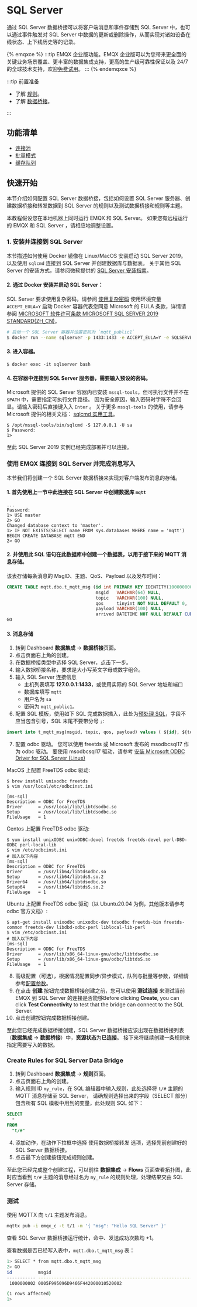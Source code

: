 # SQL Server

通过 SQL Server 数据桥接可以将客户端消息和事件存储到 SQL Server 中，也可以通过事件触发对 SQL Server 中数据的更新或删除操作，从而实现对诸如设备在线状态、上下线历史等的记录。

{% emqxce %}
:::tip
EMQX 企业版功能。EMQX 企业版可以为您带来更全面的关键业务场景覆盖、更丰富的数据集成支持，更高的生产级可靠性保证以及 24/7 的全球技术支持，欢迎[免费试用](https://www.emqx.com/zh/try?product=enterprise)。
:::
{% endemqxce %}

:::tip 前置准备

- 了解 [规则](./rules.md)。
- 了解 [数据桥接](./data-bridges.md)。

:::

## 功能清单

- [连接池](./data-bridges.md#连接池)
- [批量模式](./data-bridges.md#批量模式)
- [缓存队列](./data-bridges.md#缓存队列)

<!-- TODO 配置参数 需要补充链接到配置手册对应配置章节。 -->

## 快速开始

本节介绍如何配置 SQL Server 数据桥接，包括如何设置 SQL Server 服务器、创建数据桥接和转发数据到 SQL Server 的规则以及测试数据桥接和规则等主题。

本教程假设您在本地机器上同时运行 EMQX 和 SQL Server。 如果您有远程运行的 EMQX 和 SQL Server ，请相应地调整设置。

### 1. 安装并连接到 SQL Server

本节描述如何使用 Docker 镜像在 Linux/MacOS 安装启动 SQL Server 2019。
以及使用 `sqlcmd` 连接到 SQL Server 并创建数据库与数据表。
关于其他 SQL Server 的安装方式，请参阅微软提供的 [SQL Server 安装指南](https://learn.microsoft.com/zh-cn/sql/database-engine/install-windows/install-sql-server?view=sql-server-ver16)。

#### 2. 通过 Docker 安装并启动 SQL Server：
SQL Server 要求使用复杂密码，请参阅 [使用复杂密码](https://learn.microsoft.com/zh-cn/sql/relational-databases/security/password-policy?view=sql-server-ver16#password-complexity)
使用环境变量 `ACCEPT_EULA=Y` 启动 Docker 容器代表您同意 Microsoft 的 EULA 条款，详情请参阅
[MICROSOFT 软件许可条款 MICROSOFT SQL SERVER 2019 STANDARD(ZH_CN)](https://www.microsoft.com/en-us/Useterms/Retail/SQLServerStandard/2019/Useterms_Retail_SQLServerStandard_2019_ChineseSimplified.htm)。
```bash
# 启动一个 SQL Server 容器并设置密码为 `mqtt_public1`
$ docker run --name sqlserver -p 1433:1433 -e ACCEPT_EULA=Y -e SQLSERVER_ROOT_PASSWORD=mqtt_public1 -d mcr.microsoft.com/mssql/server:2019-CU19-ubuntu-20.04
```

#### 3. 进入容器。
```
$ docker exec -it sqlserver bash
```

#### 4. 在容器中连接到 SQL Server 服务器，需要输入预设的密码。
Microsoft 提供的 SQL Server 容器内已安装 `mssql-tools`，但可执行文件并不在 `$PATH` 中，需要指定可执行文件路径。
因为安全原因，输入密码时字符不会回显。请输入密码后直接键入入 `Enter` 。
关于更多 `mssql-tools` 的使用，请参与 Microsoft 提供的相关文档： [sqlcmd 实用工具](https://learn.microsoft.com/zh-cn/sql/tools/sqlcmd/sqlcmd-utility?view=sql-server-ver16)。
```
$ /opt/mssql-tools/bin/sqlcmd -S 127.0.0.1 -U sa
$ Password:
1>
```

至此 SQL Server 2019 实例已经完成部署并可以连接。

### 使用 EMQX 连接到 SQL Server 并完成消息写入

本节我们将创建一个 SQL Server 数据桥接来实现对客户端发布消息的存储。

#### 1. 首先使用上一节中此连接在 SQL Server 中创建数据库 `mqtt`
```
...
Password:
1> USE master
2> GO
Changed database context to 'master'.
1> IF NOT EXISTS(SELECT name FROM sys.databases WHERE name = 'mqtt') BEGIN CREATE DATABASE mqtt END
2> GO
```

#### 2. 并使用此 SQL 语句在此数据库中创建一个数据表，以用于接下来的 MQTT 消息存储。
该表存储每条消息的 MsgID、主题、QoS、Payload 以及发布时间：
```sql
CREATE TABLE mqtt.dbo.t_mqtt_msg (id int PRIMARY KEY IDENTITY(1000000001,1) NOT NULL,
                                  msgid   VARCHAR(64) NULL,
                                  topic   VARCHAR(100) NULL,
                                  qos     tinyint NOT NULL DEFAULT 0,
                                  payload VARCHAR(100) NULL,
                                  arrived DATETIME NOT NULL DEFAULT CURRENT_TIMESTAMP);
GO
```

#### 3. 消息存储

1. 转到 Dashboard **数据集成** -> **数据桥接**页面。
2. 点击页面右上角的创建。
3. 在数据桥接类型中选择 SQL Server，点击下一步。
4. 输入数据桥接名称，要求是大小写英文字母或数字组合。
5. 输入 SQL Server 连接信息
   - 主机列表填写 **127.0.0.1:1433**，或使用实际的 SQL Server 地址和端口
   - 数据库填写 `mqtt`
   - 用户名为 `sa`
   - 密码为 `mqtt_public1`。
6. 配置 SQL 模板，使用如下 SQL 完成数据插入，此处为[预处理 SQL](./data-bridges.md#sql-预处理)，字段不应当包含引号，SQL 末尾不要带分号 `;`:

  ```sql
  insert into t_mqtt_msg(msgid, topic, qos, payload) values ( ${id}, ${topic}, ${qos}, ${payload} )
  ```
7. 配置 odbc 驱动。
您可以使用 freetds 或 Microsoft 发布的 msodbcsql17 作为 odbc 驱动。
要使用 msodbcsql17 驱动，请参考 [安装 Microsoft ODBC Driver for SQL Server (Linux)](https://learn.microsoft.com/zh-cn/sql/connect/odbc/linux-mac/installing-the-microsoft-odbc-driver-for-sql-server?view=sql-server-ver16&tabs=alpine18-install%2Calpine17-install%2Cdebian8-install%2Credhat7-13-install%2Crhel7-offline)

MacOS 上配置 FreeTDS odbc 驱动:
```
$ brew install unixodbc freetds
$ vim /usr/local/etc/odbcinst.ini

[ms-sql]
Description = ODBC for FreeTDS
Driver      = /usr/local/lib/libtdsodbc.so
Setup       = /usr/local/lib/libtdsodbc.so
FileUsage   = 1
```

Centos 上配置 FreeTDS odbc 驱动:
```
$ yum install unixODBC unixODBC-devel freetds freetds-devel perl-DBD-ODBC perl-local-lib
$ vim /etc/odbcinst.ini
# 加入以下内容
[ms-sql]
Description = ODBC for FreeTDS
Driver      = /usr/lib64/libtdsodbc.so
Setup       = /usr/lib64/libtdsS.so.2
Driver64    = /usr/lib64/libtdsodbc.so
Setup64     = /usr/lib64/libtdsS.so.2
FileUsage   = 1
```

Ubuntu 上配置 FreeTDS odbc 驱动（以 Ubuntu20.04 为例，其他版本请参考 odbc 官方文档）:
```
$ apt-get install unixodbc unixodbc-dev tdsodbc freetds-bin freetds-common freetds-dev libdbd-odbc-perl liblocal-lib-perl
$ vim /etc/odbcinst.ini
# 加入以下内容
[ms-sql]
Description = ODBC for FreeTDS
Driver      = /usr/lib/x86_64-linux-gnu/odbc/libtdsodbc.so
Setup       = /usr/lib/x86_64-linux-gnu/odbc/libtdsS.so
FileUsage   = 1
```

8. 高级配置（可选），根据情况配置同步/异步模式，队列与批量等参数，详细请参考[配置参数](#配置参数)。
9. 在点击 **创建** 按钮完成数据桥接创建之前，您可以使用 **测试连接** 来测试当前 EMQX 到 SQL Server 的连接是否能够Before clicking **Create**, you can click **Test Connectivity** to test that the bridge can connect to the SQL Server.
10. 点击创建按钮完成数据桥接创建。

至此您已经完成数据桥接创建，SQL Server 数据桥接应该出现在数据桥接列表（**数据集成** -> **数据桥接**）中，**资源状态**为**已连接**。
接下来将继续创建一条规则来指定需要写入的数据。

### Create Rules for SQL Server Data Bridge

1. 转到 Dashboard **数据集成** -> **规则**页面。
2. 点击页面右上角的创建。
3. 输入规则 ID `my_rule`，在 SQL 编辑器中输入规则，此处选择将 `t/#` 主题的 MQTT 消息存储至 SQL Server，
   请确规则选择出来的字段（SELECT 部分）包含所有 SQL 模板中用到的变量，此处规则 SQL 如下：

  ```sql
  SELECT
    *
  FROM
    "t/#"
  ```
4. 添加动作，在动作下拉框中选择 使用数据桥接转发 选项，选择先前创建好的 SQL Server 数据桥接。
5. 点击最下方创建按钮完成规则创建。

至此您已经完成整个创建过程，可以前往 **数据集成** -> **Flows** 页面查看拓扑图，此时应当看到 `t/#` 主题的消息经过名为 `my_rule` 的规则处理，处理结果交由 SQL Server 存储。

### 测试

使用 MQTTX 向 `t/1` 主题发布消息。

```bash
mqttx pub -i emqx_c -t t/1 -m '{ "msg": "Hello SQL Server" }'
```

查看 SQL Server 数据桥接运行统计，命中、发送成功次数均 +1。

查看数据是否已经写入表中，`mqtt.dbo.t_mqtt_msg` 表：

```bash
1> SELECT * from mqtt.dbo.t_mqtt_msg
2> GO
id          msgid                                                            topic                                                                                                qos payload                                                                                              arrived
----------- ---------------------------------------------------------------- ---------------------------------------------------------------------------------------------------- --- ---------------------------------------------------------------------------------------------------- -----------------------
 1000000002 0005F995096D9466F442000010520002                                 t/1                                                                                                    0 { "msg": "Hello SQL Server" }                                                                        2023-04-18 04:49:47.170

(1 rows affected)
1>
```
